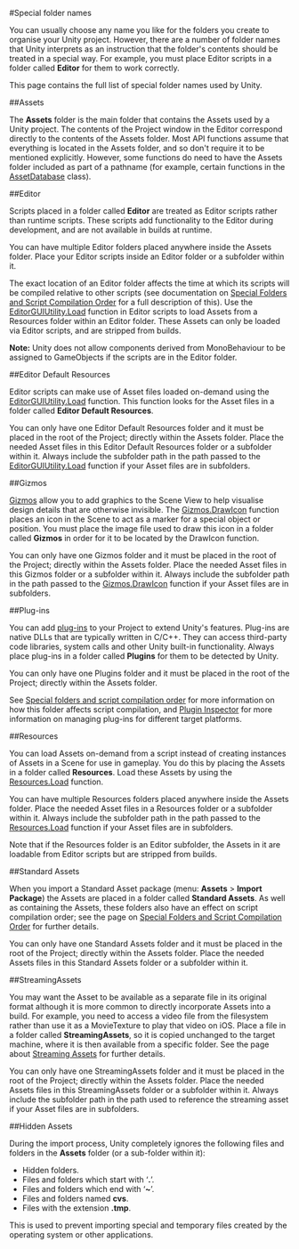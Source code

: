 #Special folder names

You can usually choose any name you like for the folders you create to organise your Unity project. However, there are a number of folder names that Unity interprets as an instruction that the folder's contents should be treated in a special way. For example, you must place Editor scripts in a folder called __Editor__ for them to work correctly. 

This page contains the full list of special folder names used by Unity.


##Assets

The __Assets__ folder is the main folder that contains the Assets used by a Unity project. The contents of the Project window in the Editor correspond directly to the contents of the Assets folder. Most API functions assume that everything is located in the Assets folder, and so don't require it to be mentioned explicitly. However, some functions do need to have the Assets folder included as part of a pathname (for example, certain functions in the [AssetDatabase](ScriptRef:AssetDatabase.html) class).

##Editor

Scripts placed in a folder called __Editor__ are treated as Editor scripts rather than runtime scripts. These scripts add functionality to the Editor during development, and are not available in builds at runtime.

You can have multiple Editor folders placed anywhere inside the Assets folder. Place your Editor scripts inside an Editor folder or a subfolder within it.

The exact location of an Editor folder affects the time at which its scripts will be compiled relative to other scripts (see documentation on [Special Folders and Script Compilation Order](ScriptCompileOrderFolders) for a full description of this). Use the [EditorGUIUtility.Load](ScriptRef:EditorGUIUtility.Load.html) function in Editor scripts to load Assets from a Resources folder within an Editor folder. These Assets can only be loaded via Editor scripts, and are stripped from builds. 

**Note:** Unity does not allow components derived from MonoBehaviour to be assigned to GameObjects if the scripts are in the Editor folder.


##Editor Default Resources

Editor scripts can make use of Asset files loaded on-demand using the [EditorGUIUtility.Load](ScriptRef:EditorGUIUtility.Load.html) function. This function looks for the Asset files in a folder called __Editor Default Resources__.

You can only have one Editor Default Resources folder and it must be placed in the root of the Project; directly within the Assets folder. Place the needed Asset files in this Editor Default Resources folder or a subfolder within it. Always include the subfolder path in the path passed to the [EditorGUIUtility.Load](ScriptRef:EditorGUIUtility.Load.html) function if your Asset files are in subfolders.


##Gizmos

[Gizmos](ScriptRef:Gizmos.html) allow you to add graphics to the Scene View to help visualise design details that are otherwise invisible. The [Gizmos.DrawIcon](ScriptRef:Gizmos.DrawIcon.html) function places an icon in the Scene to act as a marker for a special object or position. You must place  the image file used to draw this icon in a folder called __Gizmos__ in order for it to be located by the DrawIcon function.

You can only have one Gizmos folder and it must be placed in the root of the Project; directly within the Assets folder. Place the needed Asset files in this Gizmos folder or a subfolder within it. Always include the subfolder path in the path passed to the [Gizmos.DrawIcon](ScriptRef:Gizmos.DrawIcon.html) function if your Asset files are in subfolders.


##Plug-ins

You can add [plug-ins](Plugins) to your Project to extend Unity's features. Plug-ins are native DLLs that are typically written in C/C++. They can access third-party code libraries, system calls and other Unity built-in functionality. Always place plug-ins in a folder called __Plugins__ for them to be detected by Unity.

You can only have one Plugins folder and it must be placed in the root of the Project; directly within the Assets folder.

See [Special folders and script compilation order](ScriptCompileOrderFolders) for more information on how this folder affects script compilation, and [Plugin Inspector](PluginInspector) for more information on managing plug-ins for different target platforms.


##Resources

You can load Assets on-demand from a script instead of creating instances of Assets in a Scene for use in gameplay. You do this by placing the Assets in a folder called __Resources__. Load these Assets by using the [Resources.Load](ScriptRef:Resources.Load.html) function.

You can have multiple Resources folders placed anywhere inside the Assets folder. Place the needed Asset files in a Resources folder or a subfolder within it. Always include the subfolder path in the path passed to the [Resources.Load](ScriptRef:Resources.Load.html) function if your Asset files are in subfolders. 

Note that if the Resources folder is an Editor subfolder, the Assets in it are loadable from Editor scripts but are stripped from builds.


##Standard Assets

When you import a Standard Asset package (menu: __Assets__ > __Import Package__) the Assets are placed in a folder called __Standard Assets__. As well as containing the Assets, these folders also have an effect on script compilation order; see the page on [Special Folders and Script Compilation Order](ScriptCompileOrderFolders) for further details.

You can only have one Standard Assets folder and it must be placed in the root of the Project; directly within the Assets folder. Place the needed Assets files in this Standard Assets folder or a subfolder within it.


##StreamingAssets

You may want the Asset to be available as a separate file in its original format although it is more common to directly incorporate Assets into a build. For example, you need to access a video file from the filesystem rather than use it as a MovieTexture to play that video on iOS. Place a file in a folder called __StreamingAssets__, so it is copied unchanged to the target machine, where it is then available from a specific folder. See the page about [Streaming Assets](StreamingAssets) for further details.

You can only have one StreamingAssets folder and it must be placed in the root of the Project; directly within the Assets folder.  Place the needed Assets files in this StreamingAssets folder or a subfolder within it. Always include the subfolder path in the path used to reference the streaming asset if your Asset files are in subfolders.


##Hidden Assets

During the import process, Unity completely ignores the following files and folders in the __Assets__ folder (or a sub-folder within it):

* Hidden folders.
* Files and folders which start with ‘**.**’.
* Files and folders which end with ‘**~**’.
* Files and folders named **cvs**.
* Files with the extension __.tmp__.

This is used to prevent importing special and temporary files created by the operating system or other applications.